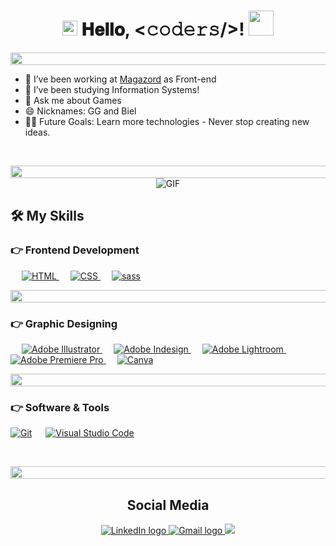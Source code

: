 <!--HELLO EVERYBODY -->

 <h1 align="center">
  <a target="_blank">
    <img src="https://github.com/JayantGoel001/JayantGoel001/blob/master/GIF/Earth.gif" width="24px" style="max-width:100%;">
  </a>
  𝐇𝐞𝐥𝐥𝐨, &lt;𝚌𝚘𝚍𝚎𝚛𝚜/&gt;!
  <a target="_blank">
    <img src="https://github.com/JayantGoel001/JayantGoel001/blob/master/GIF/Hi.gif" width="40px" />
  </a>
</h1>

 <!--LINE-->
<p align="center">
<img src="https://i.imgur.com/dBaSKWF.gif" height="20" width="1000"> 
<br>

- 🔭 I’ve been working at [Magazord](https://github.com/magazord-plataforma) as Front-end 
- 🌱 I’ve been studying Information Systems!
- 💬 Ask me about Games
- 😄 Nicknames: GG and Biel
- 💪🏼 Future Goals: Learn more technologies - Never stop creating new ideas.

</br>

<!--LINE-->
<p align="center">
<img src="https://i.imgur.com/dBaSKWF.gif" height="20" width="1000"> 
 
 <br/>

 <img align="center" alt="GIF" src="https://media.giphy.com/media/836HiJc7pgzy8iNXCn/giphy.gif" />
 
## 🛠️ My Skills 
 
### 👉 Frontend Development

<p align="left"> 
  &emsp; 
  <a href="https://www.w3.org/html/" target="_blank"> 
   <img alt="HTML" src="https://img.shields.io/badge/HTML5%20-%23E34F26.svg?logo=html5&logoColor=white">
  </a>   
  &emsp;
  <a href="https://www.w3schools.com/css/" target="_blank">
    <img alt="CSS" src="https://img.shields.io/badge/CSS%20-%231572B6.svg?logo=css3&logoColor=white">
  </a> 
   &emsp;
  <a href="https://sass-lang.com" target="_blank"> 
    <img alt="sass" src="https://img.shields.io/badge/sass-%23563D7C.svg?style=flat&logo=sass&logoColor=white"/>
  </a>
</p>

<!--LINE-->
<p align="center">
<img src="https://i.imgur.com/dBaSKWF.gif" height="20" width="1000"> 

### 👉 Graphic Designing
<p align="left">
  &emsp;
  	
<a href="https://www.adobe.com/in/products/illustrator.html" target="_blank"> 
 <img alt="Adobe Illustrator" src="https://img.shields.io/badge/Adobe Illustrator-%23FF9A00.svg?style=flat&logo=adobeillustrator&logoColor=white"/>
</a> 
  &emsp;
<a href="https://www.adobe.com/in/products/indesign.html" target="_blank"> 
 <img alt="Adobe Indesign" src="https://img.shields.io/badge/Adobe Photoshop-%e749a0.svg?style=flat&logo=adobephotoshop&logoColor=white"/> 
</a> 
  &emsp;
<a href="https://www.adobe.com/in/products/photoshop-lightroom.html" target="_blank"> 
  <img alt="Adobe Lightroom" src="https://img.shields.io/badge/Adobe Lightroom-%2300f.svg?style=flat&logo=adobelightroom&logoColor=white"/>
</a>
  &emsp;
<a href="https://www.adobe.com/in/products/premiere.html" target="_blank"> 
  <img alt="Adobe Premiere Pro" src="https://img.shields.io/badge/Adobe Premiere Pro-%2300f.svg?style=flat&logo=adobepremierepro&logoColor=white"/>
</a>
    &emsp;
<a href="#">
  <img alt="Canva" src="https://img.shields.io/badge/Canva-%2300C4CC.svg?style=flat&logo=Canva&logoColor=white"/>
 </a>
</p>

<!--LINE-->
<p align="center">
<img src="https://i.imgur.com/dBaSKWF.gif" height="20" width="1000"> 
 
  ### 👉 Software & Tools
 
<p align='left'>
 <a href="#"><img alt="Git" src="https://img.shields.io/badge/Git%20-%23F05033.svg?logo=git&logoColor=white"></a>
  &emsp;
 <a href="#"><img alt="Visual Studio Code" src="https://img.shields.io/badge/Visual%20Studio%20Code-0078d7.svg?logo=visual-studio-code&logoColor=white"></a>
  &emsp;
</p>
 <br/>
 
 <!--LINE-->
<p align="center">
<img src="https://i.imgur.com/dBaSKWF.gif" height="20" width="1000"> 
 
<h2 align='center'> Social Media </h2>

<p align='center'>
 <a href = "https://www.linkedin.com/in/gabriel-girardi-90358820a/" target="_blank">
  <img src="https://img.shields.io/badge/-LinkedIn-%230077B5?style=for-the-badge&logo=linkedin&logoColor=white" alt="LinkedIn logo" />
 </a>
 
 <a href = "gabriel.girardi@magazord.com.br" target="_blank">
  <img src="https://img.shields.io/badge/Gmail-D14836?style=for-the-badge&logo=gmail&logoColor=white" alt="Gmail logo" />
 </a

 <a href="https://www.instagram.com/gabriell_girardii/" target="_blank">
  <img src="https://img.shields.io/badge/-Instagram-blueviolet?style=for-the-badge&logo=instagram&logoColor=white">
 </a>
</p>


